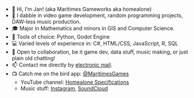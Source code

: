 - 👋 Hi, I’m Jan! (aka Maritimes Gameworks aka homealone)
- 👀 I dabble in video game development, random programming projects, DAW-less music production.
- 🎓 Major in Mathematics and minors in GIS and Computer Science.
- 🔨 Tools of choice: Python, Godot Engine
- 💻 Varied levels of experience in: C#, HTML/CSS, JavaScript, R, SQL
- 💞️ Open to collaboration, be it game dev, data stuff, music making, or just plain old chatting!
- 📫 Contact me directly by [electronic mail](mailto:jandomalaon@gmail.com). 
- 📺 Catch me on the bird app: [@MaritimesGames](https://twitter.com/MaritimesGames)
  - YouTube channel: [Homealone Specifications](https://www.youtube.com/@yunghomealone)
  - Music stuff: [Instagram](https://www.instagram.com/jan_homealone/), [SoundCloud](https://soundcloud.com/skrumpti0uzz)

<!---
jan-domalaon/jan-domalaon is a ✨ special ✨ repository because its `README.md` (this file) appears on your GitHub profile.
You can click the Preview link to take a look at your changes.
--->

